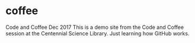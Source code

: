 # coffee
Code and Coffee Dec 2017
This is a demo site from the Code and Coffee session at the Centennial Science Library. Just learning how GitHub works. 
